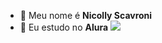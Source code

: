 - 👋 Meu nome é **Nicolly Scavroni**
- 👀 Eu estudo no **Alura**
![]([InternetShortcut]URL=https://giphy.com/gifs/tiktok-excited-confused-studying-SiMcadhDEZDm93GmTL)
